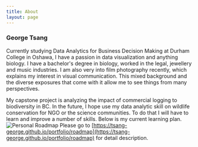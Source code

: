 ```yaml
---
title: About
layout: page
---
```

### George Tsang
Currently studying Data Analytics for Business Decision Making at Durham College in Oshawa, I have a passion in data visualization and anything biology. I have a bachelor's degree in biology, worked in the legal, jewellery and music industries. I am also very into film photography recently, which explains my interest in visual communication. This mixed background and the diverse exposures that come with it allow me to see things from many perspectives.

My capstone project is analyzing the impact of commercial logging to biodiversity in BC. In the future, I hope use my data analytic skill on wildlife conservation for NGO or the science communities. To do that I will have to learn and improve a number of skills. Below is my current learning plan.
![Personal Roadmap](/portfolio/assets/personal_roadmap/DATA2203_assignment5.png)
Please go to [https://tsang-george.github.io/portfolio/roadmap](https://tsang-george.github.io/portfolio/roadmap) for detail description.
